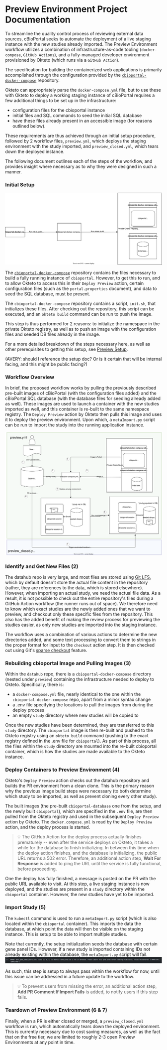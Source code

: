 # Preview Environment Project Documentation

To streamline the quality control process of reviewing external data sources, cBioPortal seeks to automate the deployment of a live staging instance with the new studies already imported. The Preview Environment workflow utilizes a combination of infrastructure-as-code tooling (`docker-compose`, `GitHub Actions`), and a fully-managed developer environment provisioned by Okteto (which runs via a `GitHub Action`).

The specification for building the containerized web applications is primarily accomplished through the configuration provided by the [`cbioportal-docker-compose`](https://github.com/cBioPortal/cbioportal-docker-compose) repository.

Okteto can appropriately parse the `docker-compose.yml` file, but to use these with Okteto to deploy a working staging instance of cBioPortal requires a few additional things to be set up in the infrastructure:

* configuration files for the cbioportal instance
* initial files and SQL commands to seed the initial SQL database
* have these files already present in an accessible image (for reasons outlined below).

These requirements are thus achieved through an initial setup procedure, followed by 2 workflow files, `preview.yml`, which deploys the staging environment with the study imported, and `preview_closed.yml`, which tears down the deployed instance.

The following document outlines each of the steps of the workflow, and provides insight where necessary as to why they were designed in such a manner.

### Initial Setup

![image](./Intial_Setup.svg)

The [`cbioportal-docker-compose`](https://github.com/cBioPortal/cbioportal-docker-compose) repository contains the files necessary to build a fully running instance of `cbioportal`. However, to get this to run, and to allow Okteto to access this in their `Deploy Preview` action, certain configuration files (such as the `portal.properties` document), and data to seed the SQL database, must be present.

The `cbioportal-docker-compose` repository contains a script, `init.sh`, that initializes these files. After checking out the repository, this script can be executed, and an `okteto build` command can be run to push the image.

This step is thus performed for 2 reasons: to initialize the namespace in the private Okteto registry, as well as to push an image with the configuration files and seeded DB files already in the image.

For a more detailed breakdown of the steps necessary here, as well as other prerequisites to getting this setup, see [Preview Setup](Preview_Setup.md).

(AVERY: should I reference the setup doc? Or is it certain that will be internal facing, and this might be public facing?)

### Workflow Overview

In brief, the proposed workflow works by pulling the previously described pre-built images of cBioPortal (with the configuration files added) and the cBioPortal SQL database (with the database files for seeding already added as well). These images are used to launch a container with the new studies imported as well, and this container is re-built to the same namespace registry. The `Deploy Preview` action by Okteto then pulls this image and uses it to deploy the preview environment. Upon which, a `metaImport.py` script can be run to import the study into the running application instance.

![Preview](./Preview2.svg)

### Identify and Get New Files (2)
The datahub repo is very large, and most files are stored using [Git LFS](https://git-lfs.com/), which by default doesn't store the actual file content in the repository (rather, they are references to the data, which is stored elsewhere). However, when importing an actual study, we need the actual file data. As a result, it is not possible to check out the entire repository's files during a GitHub Action workflow (the runner runs out of space). We therefore need to know which exact studies are the newly added ones that we want to preview, and checkout only these specific files from the repository. This also has the added benefit of making the review process for previewing the studies easier, as only new studies are imported into the staging instance.

The workflow uses a combination of various actions to determine the new directories added, and some text processing to convert them to strings in the proper format for input to the `checkout` action step. It is then checked out using Git's [sparse checkout](https://git-scm.com/docs/git-sparse-checkout) feature.

### Rebuilding cbioportal Image and Pulling Images (3)
Within the `datahub` repo, there is a `cbioportal-docker-compose` directory (nested under `preview`) containing the infrastructure needed to deploy to Okteto. Specifically, there is:
* a `docker-compose.yml` file, nearly identical to the one within the `cbioportal-docker-compose` repo, apart from a minor syntax change
* a .env file specifying the locations to pull the images from during the deploy process
* an empty `study` directory where new studies will be copied to

Once the new studies have been determined, they are transferred to this `study` directory. The `cbioportal` image is then re-built and pushed to the Okteto registry using an `okteto build` command (pushing to the exact registry defined in the .env file for `cbioportal`). As part of this process, all the files within the `study` directory are mounted into the re-built cbioportal container, which is how the studies are made available to the Okteto instance.


### Deploy Containers to Preview Environment (4)
Okteto's `Deploy Preview` action checks out the datahub repository and builds the PR environment from a clean clone. This is the primary reason why the previous image build steps were necessary (to both determine which study to be imported, as well as prevent cloning every other study). 

The built images (the pre-built `cbioportal-database` one from the setup, and the newly built `cbioportal`), which are specified in the `.env` file, are then pulled from the Okteto registry and used in the subsequent `Deploy Preview` action by Okteto. The `docker.compose.yml` is read by the `Deploy Preview` action, and the deploy process is started.

> :bulb: The GitHub Action for the deploy process actually finishes prematurely -- even after the service deploys on Okteto, it takes a while for the database to finish initializing. In between this time when the deploy action finishes, and the database is initializing, the public URL returns a 502 error. Therefore, an additional action step, **Wait For Response** is added to ping the URL until the service is fully functional, before proceeding.

One the deploy has fully finished, a message is posted on the PR with the public URL available to visit. At this step, a live staging instance is now deployed, and the studies are present in a `study` directory within the `cbioportal` container. However, the new studies have yet to be imported.

### Import Study (5)

The `kubectl` command is used to run a `metaImport.py` script (which is also located within the `cbioportal` container). This imports the data the database, at which point the data will then be visible on the staging instance. This is setup to be able to import multiple studies. 

Note that currently, the setup initialization seeds the database with certain gene panel IDs. However, if a new study is imported containing IDs not already existing within the database, the `metaImport.py` script will fail. 
![error](./gene_panel_error.png)

As such, this step is setup to always pass within the workflow for now, until this issue can be addressed in a future update to the workflow.

> :bulb: To prevent users from missing the error, an additional action step, **Add PR Comment If Import Fails** is added, to notify users if this step fails.


### Teardown of Preview Environment (6 & 7)

Finally, when a PR is either closed or merged, a `preview_closed.yml` workflow is run, which automatically tears down the deployed environment. This is currently necessary due to cost saving measures, as well as the fact that on the free tier, we are limited to roughly 2-3 open Preview Environments at any point in time.